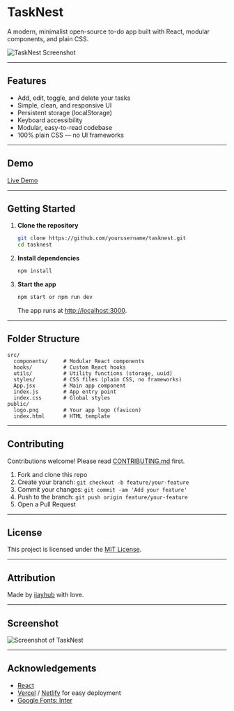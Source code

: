 # TaskNest

A modern, minimalist open-source to-do app built with React, modular components, and plain CSS.

![TaskNest Screenshot](./screenshot.png)

---

## Features

- Add, edit, toggle, and delete your tasks
- Simple, clean, and responsive UI
- Persistent storage (localStorage)
- Keyboard accessibility
- Modular, easy-to-read codebase
- 100% plain CSS — no UI frameworks

---

## Demo

[Live Demo](https://your-demo-link.com)

---

## Getting Started

1. **Clone the repository**
   ```bash
   git clone https://github.com/yourusername/tasknest.git
   cd tasknest
   ```

2. **Install dependencies**
   ```bash
   npm install
   ```

3. **Start the app**
   ```bash
   npm start or npm run dev
   ```
   The app runs at [http://localhost:3000](http://localhost:3000).

---

## Folder Structure

```
src/
  components/     # Modular React components
  hooks/          # Custom React hooks
  utils/          # Utility functions (storage, uuid)
  styles/         # CSS files (plain CSS, no frameworks)
  App.jsx         # Main app component
  index.js        # App entry point
  index.css       # Global styles
public/
  logo.png        # Your app logo (favicon)
  index.html      # HTML template
```

---

## Contributing

Contributions welcome! Please read [CONTRIBUTING.md](CONTRIBUTING.md) first.

1. Fork and clone this repo
2. Create your branch: `git checkout -b feature/your-feature`
3. Commit your changes: `git commit -am 'Add your feature'`
4. Push to the branch: `git push origin feature/your-feature`
5. Open a Pull Request

---

## License

This project is licensed under the [MIT License](LICENSE).

---

## Attribution

Made by [ijayhub](https://github.com/ijayhub) with love.

---

## Screenshot

![Screenshot of TaskNest](./screenshot.png)

---

## Acknowledgements

- [React](https://react.dev/)
- [Vercel](https://vercel.com) / [Netlify](https://netlify.com) for easy deployment
- [Google Fonts: Inter](https://fonts.google.com/specimen/Inter)
